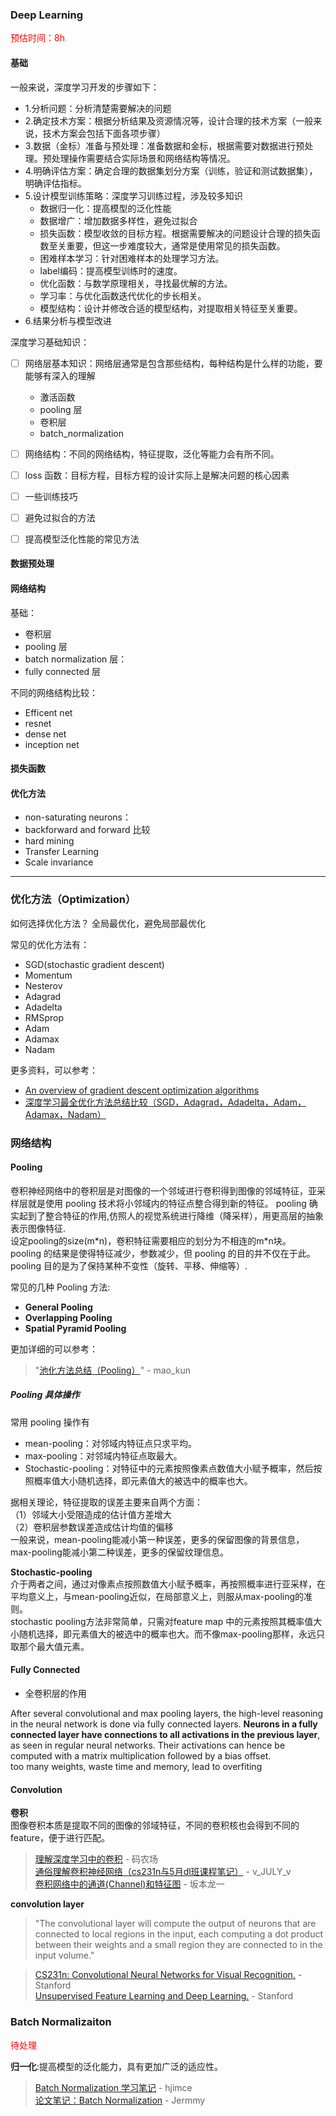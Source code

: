 ### Deep Learning


<font color=red>预估时间：8h</font>


#### 基础


一般来说，深度学习开发的步骤如下：
- 1.分析问题：分析清楚需要解决的问题
- 2.确定技术方案：根据分析结果及资源情况等，设计合理的技术方案（一般来说，技术方案会包括下面各项步骤）
- 3.数据（金标）准备与预处理：准备数据和金标，根据需要对数据进行预处理。预处理操作需要结合实际场景和网络结构等情况。
- 4.明确评估方案：确定合理的数据集划分方案（训练，验证和测试数据集），明确评估指标。
- 5.设计模型训练策略：深度学习训练过程，涉及较多知识
  - 数据归一化：提高模型的泛化性能
  - 数据增广：增加数据多样性，避免过拟合
  - 损失函数：模型收敛的目标方程。根据需要解决的问题设计合理的损失函数至关重要，但这一步难度较大，通常是使用常见的损失函数。
  - 困难样本学习：针对困难样本的处理学习方法。
  - label编码：提高模型训练时的速度。
  - 优化函数：与数学原理相关，寻找最优解的方法。
  - 学习率：与优化函数迭代优化的步长相关。
  - 模型结构：设计并修改合适的模型结构，对提取相关特征至关重要。
- 6.结果分析与模型改进


深度学习基础知识：
- [ ] 网络层基本知识：网络层通常是包含那些结构，每种结构是什么样的功能，要能够有深入的理解
  - 激活函数
  - pooling 层
  - 卷积层
  - batch_normalization
- [ ] 网络结构：不同的网络结构，特征提取，泛化等能力会有所不同。
- [ ] loss 函数：目标方程，目标方程的设计实际上是解决问题的核心因素
- [ ] 一些训练技巧
- [ ] 避免过拟合的方法
- [ ] 提高模型泛化性能的常见方法


#### 数据预处理


#### 网络结构

基础：
- 卷积层
- pooling 层
- batch normalization 层：
- fully connected 层




不同的网络结构比较：
- Efficent net
- resnet
- dense net
- inception net

#### 损失函数


#### 优化方法


- non-saturating neurons：  
- backforward and forward 比较
- hard mining
- Transfer Learning  
- Scale invariance


---

### 优化方法（Optimization）

如何选择优化方法？
全局最优化，避免局部最优化

常见的优化方法有：
- SGD(stochastic gradient descent)
- Momentum
- Nesterov
- Adagrad
- Adadelta
- RMSprop
- Adam
- Adamax
- Nadam

更多资料，可以参考：
- [An overview of gradient descent optimization algorithms](http://ruder.io/optimizing-gradient-descent/)
- [深度学习最全优化方法总结比较（SGD，Adagrad，Adadelta，Adam，Adamax，Nadam）](https://zhuanlan.zhihu.com/p/22252270)



### 网络结构
#### Pooling
卷积神经网络中的卷积层是对图像的一个邻域进行卷积得到图像的邻域特征，亚采样层就是使用 pooling 技术将小邻域内的特征点整合得到新的特征。 pooling 确实起到了整合特征的作用,仿照人的视觉系统进行降维（降采样），用更高层的抽象表示图像特征.      
设定pooling的size(m\*n)，卷积特征需要相应的划分为不相连的m\*n块。  
pooling 的结果是使得特征减少，参数减少，但 pooling 的目的并不仅在于此。pooling 目的是为了保持某种不变性（旋转、平移、伸缩等）.

常见的几种 Pooling 方法:
- **General Pooling**
- **Overlapping Pooling**
- **Spatial Pyramid Pooling**

更加详细的可以参考：
> "[池化方法总结（Pooling）](https://blog.csdn.net/mao_kun/article/details/50507376)" - mao_kun 

##### Pooling 具体操作
常用 pooling  操作有
- mean-pooling：对邻域内特征点只求平均。
- max-pooling：对邻域内特征点取最大。
- Stochastic-pooling：对特征中的元素按照像素点数值大小赋予概率，然后按照概率值大小随机选择，即元素值大的被选中的概率也大。
 

据相关理论，特征提取的误差主要来自两个方面：   
（1）邻域大小受限造成的估计值方差增大  
（2）卷积层参数误差造成估计均值的偏移  
一般来说，mean-pooling能减小第一种误差，更多的保留图像的背景信息，max-pooling能减小第二种误差，更多的保留纹理信息。

**Stochastic-pooling**  
介于两者之间，通过对像素点按照数值大小赋予概率，再按照概率进行亚采样，在平均意义上，与mean-pooling近似，在局部意义上，则服从max-pooling的准则。  
stochastic pooling方法非常简单，只需对feature map 中的元素按照其概率值大小随机选择，即元素值大的被选中的概率也大。而不像max-pooling那样，永远只取那个最大值元素。


#### Fully Connected

- 全卷积层的作用

After several convolutional and max pooling layers, the high-level reasoning in the neural network is done via fully connected layers. **Neurons in a fully connected layer have connections to all activations in the previous layer**, as seen in regular neural networks. Their activations can hence be computed with a matrix multiplication followed by a bias offset.  
too many weights, waste time and memory, lead to overfiting  


#### Convolution
**卷积**  
图像卷积本质是提取不同的图像的邻域特征，不同的卷积核也会得到不同的feature，便于进行匹配。


>[理解深度学习中的卷积](http://www.hankcs.com/ml/understanding-the-convolution-in-deep-learning.html) - 码农场  
>[通俗理解卷积神经网络（cs231n与5月dl班课程笔记）](https://blog.csdn.net/v_july_v/article/details/51812459) - v_JULY_v  
>[卷积网络中的通道(Channel)和特征图](https://www.jianshu.com/p/bf8749e15566) - 坂本龙一

**convolution layer**

> "The convolutional layer  will compute the output of neurons that are connected to local regions in the input, each computing a dot product between their weights and a small region they are connected to in the input volume."   


> [CS231n: Convolutional Neural Networks for Visual Recognition.](http://cs231n.github.io/)  - Stanford  
> [Unsupervised Feature Learning and Deep Learning.](http://ufldl.stanford.edu/tutorial/) - Stanford


### Batch Normalizaiton
<font color=#FF0000> 待处理 </font>  

**归一化**:提高模型的泛化能力，具有更加广泛的适应性。  

>[Batch Normalization 学习笔记](https://blog.csdn.net/hjimce/article/details/50866313) - hjimce  
>[论文笔记：Batch Normalization](http://jermmy.xyz/2017/09/02/2017-9-2-paper-notes-batch-normalization/) - Jermmy  



